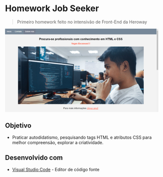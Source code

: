 # Homework Job Seeker
> Primeiro homework feito no intensivão de Front-End da Heroway

![Design do site](job-seeker-design.png)

## Objetivo

* Praticar autodidatismo, pesquisando tags HTML e atributos CSS para melhor compreensão, explorar a criatividade.

## Desenvolvido com

* [Visual Studio Code](https://code.visualstudio.com/) - Editor de código fonte

